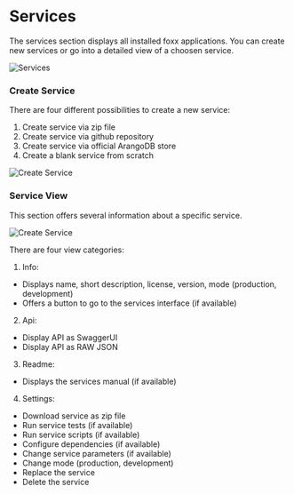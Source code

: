 Services
========

The services section displays all installed foxx applications. You can create new services
or go into a detailed view of a choosen service.

![Services](images/servicesView.png)

### Create Service

There are four different possibilities to create a new service:

1. Create service via zip file
2. Create service via github repository
3. Create service via official ArangoDB store
4. Create a blank service from scratch

![Create Service](images/installService.png)

### Service View

This section offers several information about a specific service. 

![Create Service](images/serviceView.png)

There are four view categories: 

1. Info:
  - Displays name, short description, license, version, mode (production, development)
  - Offers a button to go to the services interface (if available)

2. Api:
 - Display API as SwaggerUI
 - Display API as RAW JSON

3. Readme:
 - Displays the services manual (if available)

4. Settings:
 - Download service as zip file
 - Run service tests (if available)
 - Run service scripts (if available)
 - Configure dependencies (if available)
 - Change service parameters (if available)
 - Change mode (production, development)
 - Replace the service
 - Delete the service
